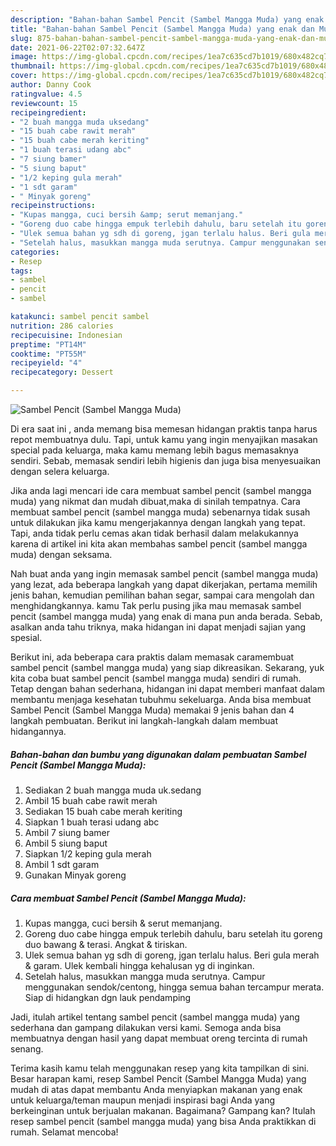```yaml
---
description: "Bahan-bahan Sambel Pencit (Sambel Mangga Muda) yang enak dan Mudah Dibuat"
title: "Bahan-bahan Sambel Pencit (Sambel Mangga Muda) yang enak dan Mudah Dibuat"
slug: 875-bahan-bahan-sambel-pencit-sambel-mangga-muda-yang-enak-dan-mudah-dibuat
date: 2021-06-22T02:07:32.647Z
image: https://img-global.cpcdn.com/recipes/1ea7c635cd7b1019/680x482cq70/sambel-pencit-sambel-mangga-muda-foto-resep-utama.jpg
thumbnail: https://img-global.cpcdn.com/recipes/1ea7c635cd7b1019/680x482cq70/sambel-pencit-sambel-mangga-muda-foto-resep-utama.jpg
cover: https://img-global.cpcdn.com/recipes/1ea7c635cd7b1019/680x482cq70/sambel-pencit-sambel-mangga-muda-foto-resep-utama.jpg
author: Danny Cook
ratingvalue: 4.5
reviewcount: 15
recipeingredient:
- "2 buah mangga muda uksedang"
- "15 buah cabe rawit merah"
- "15 buah cabe merah keriting"
- "1 buah terasi udang abc"
- "7 siung bamer"
- "5 siung baput"
- "1/2 keping gula merah"
- "1 sdt garam"
- " Minyak goreng"
recipeinstructions:
- "Kupas mangga, cuci bersih &amp; serut memanjang."
- "Goreng duo cabe hingga empuk terlebih dahulu, baru setelah itu goreng duo bawang &amp; terasi. Angkat &amp; tiriskan."
- "Ulek semua bahan yg sdh di goreng, jgan terlalu halus. Beri gula merah &amp; garam. Ulek kembali hingga kehalusan yg di inginkan."
- "Setelah halus, masukkan mangga muda serutnya. Campur menggunakan sendok/centong, hingga semua bahan tercampur merata. Siap di hidangkan dgn lauk pendamping"
categories:
- Resep
tags:
- sambel
- pencit
- sambel

katakunci: sambel pencit sambel 
nutrition: 286 calories
recipecuisine: Indonesian
preptime: "PT14M"
cooktime: "PT55M"
recipeyield: "4"
recipecategory: Dessert

---
```



![Sambel Pencit (Sambel Mangga Muda)](https://img-global.cpcdn.com/recipes/1ea7c635cd7b1019/680x482cq70/sambel-pencit-sambel-mangga-muda-foto-resep-utama.jpg)

Di era  saat ini , anda memang bisa memesan hidangan praktis tanpa harus repot membuatnya dulu. Tapi, untuk kamu yang ingin menyajikan masakan special pada keluarga, maka kamu memang lebih bagus memasaknya sendiri. Sebab, memasak sendiri lebih higienis dan juga bisa menyesuaikan dengan selera keluarga.

Jika anda lagi mencari ide cara membuat sambel pencit (sambel mangga muda) yang nikmat dan mudah dibuat,maka di sinilah tempatnya. Cara membuat sambel pencit (sambel mangga muda)  sebenarnya tidak susah untuk dilakukan jika kamu mengerjakannya dengan langkah yang tepat. Tapi, anda tidak perlu cemas akan tidak berhasil dalam melakukannya 
karena di artikel ini kita akan membahas sambel pencit (sambel mangga muda) dengan seksama.  



Nah buat anda yang ingin memasak sambel pencit (sambel mangga muda) yang lezat, ada beberapa langkah yang dapat dikerjakan, pertama memilih jenis bahan, kemudian pemilihan bahan segar, sampai cara mengolah dan menghidangkannya. kamu Tak perlu pusing jika mau memasak sambel pencit (sambel mangga muda) yang enak di mana pun anda berada. Sebab, asalkan anda  tahu triknya, maka hidangan ini dapat menjadi sajian yang spesial.

Berikut ini, ada beberapa cara praktis  dalam memasak caramembuat sambel pencit (sambel mangga muda) yang siap dikreasikan. Sekarang, yuk kita coba buat sambel pencit (sambel mangga muda) sendiri di rumah. Tetap dengan bahan sederhana, hidangan ini dapat memberi manfaat dalam membantu menjaga kesehatan tubuhmu sekeluarga. Anda bisa membuat Sambel Pencit (Sambel Mangga Muda) memakai 9 jenis bahan dan 4 langkah pembuatan. Berikut ini langkah-langkah dalam membuat hidangannya.

<!--inarticleads1-->

##### Bahan-bahan dan bumbu yang digunakan dalam pembuatan Sambel Pencit (Sambel Mangga Muda):

1. Sediakan 2 buah mangga muda uk.sedang
1. Ambil 15 buah cabe rawit merah
1. Sediakan 15 buah cabe merah keriting
1. Siapkan 1 buah terasi udang abc
1. Ambil 7 siung bamer
1. Ambil 5 siung baput
1. Siapkan 1/2 keping gula merah
1. Ambil 1 sdt garam
1. Gunakan  Minyak goreng




<!--inarticleads2-->

##### Cara membuat Sambel Pencit (Sambel Mangga Muda):

1. Kupas mangga, cuci bersih &amp; serut memanjang.
1. Goreng duo cabe hingga empuk terlebih dahulu, baru setelah itu goreng duo bawang &amp; terasi. Angkat &amp; tiriskan.
1. Ulek semua bahan yg sdh di goreng, jgan terlalu halus. Beri gula merah &amp; garam. Ulek kembali hingga kehalusan yg di inginkan.
1. Setelah halus, masukkan mangga muda serutnya. Campur menggunakan sendok/centong, hingga semua bahan tercampur merata. Siap di hidangkan dgn lauk pendamping




Jadi, itulah artikel tentang  sambel pencit (sambel mangga muda)  yang sederhana dan gampang dilakukan versi kami. Semoga anda bisa membuatnya dengan hasil yang dapat membuat oreng tercinta di rumah senang. 

Terima kasih kamu telah menggunakan resep yang kita tampilkan di sini. Besar harapan kami, resep  Sambel Pencit (Sambel Mangga Muda) yang mudah di atas dapat membantu Anda menyiapkan makanan yang enak untuk keluarga/teman maupun menjadi inspirasi bagi Anda yang berkeinginan untuk berjualan makanan. Bagaimana? Gampang kan? Itulah resep sambel pencit (sambel mangga muda) yang bisa Anda praktikkan di rumah. Selamat mencoba!

